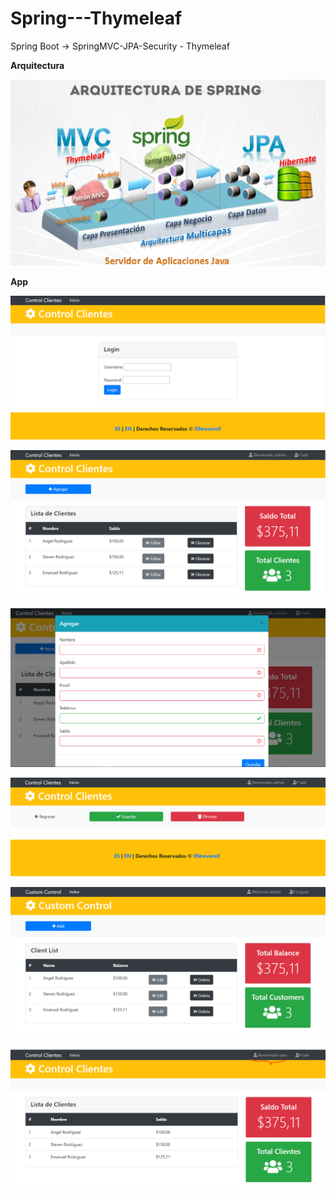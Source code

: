 # Spring---Thymeleaf
Spring Boot -> SpringMVC-JPA-Security - Thymeleaf

**Arquitectura**

<p align="center">
  <img src="https://github.com/llStrevensll/SpringMVC---Thymeleaf/blob/master/images-git/Arquitectura%20Spring.png?raw=true" alt="app"/>
</p>

**App**

<p align="center">
  <img src="https://github.com/llStrevensll/SpringMVC---Thymeleaf/blob/master/images-git/app1.PNG?raw=true" alt="app1"/>
</p>

<p align="center">
  <img src="https://github.com/llStrevensll/SpringMVC---Thymeleaf/blob/master/images-git/app2.PNG?raw=true" alt="app2"/>
</p>

<p align="center">
  <img src="https://github.com/llStrevensll/SpringMVC---Thymeleaf/blob/master/images-git/app3.PNG?raw=true" alt="app3"/>
</p>

<p align="center">
  <img src="https://github.com/llStrevensll/SpringMVC---Thymeleaf/blob/master/images-git/app4.PNG?raw=true" alt="app4"/>
</p>

<p align="center">
  <img src="https://github.com/llStrevensll/SpringMVC---Thymeleaf/blob/master/images-git/app5.PNG?raw=true" alt="app5"/>
</p>

<p align="center">
  <img src="https://github.com/llStrevensll/SpringMVC---Thymeleaf/blob/master/images-git/app6.PNG?raw=true" alt="app6"/>
</p>

